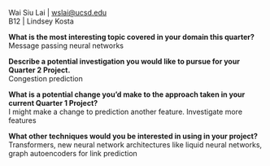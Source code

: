Wai Siu Lai | wslai@ucsd.edu \
B12 | Lindsey Kosta

**What is the most interesting topic covered in your domain this quarter?** \
Message passing neural networks

**Describe a potential investigation you would like to pursue for your Quarter 2 Project.** \
Congestion prediction

**What is a potential change you’d make to the approach taken in your current Quarter 1 Project?** \
I might make a change to prediction another feature. Investigate more features

**What other techniques would you be interested in using in your project?** \
Transformers, new neural network architectures like liquid neural networks, graph autoencoders for link prediction
